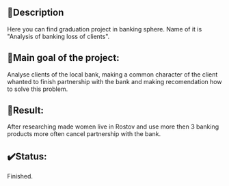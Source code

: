 ## 📜Description
Here you can find graduation project in banking sphere. Name of it is "Analysis of banking loss of clients".
## 📌Main goal of the project:
Analyse clients of the local bank, making a common character of the client whanted to finish partnership with the bank and making recomendation how to solve this problem. 
## 💬Result:
After researching made women live in Rostov and use more then 3 banking products more often cancel partnership with the bank.
## ✔️Status:
Finished.
